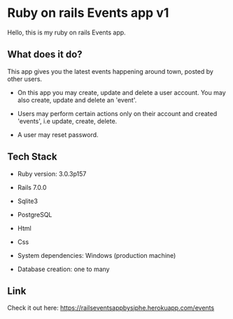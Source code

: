 # Ruby on rails Events app v1

Hello, this is my ruby on rails Events app.

## What does it do?
This app gives you the latest events happening around town, posted by other users.

- On this app you may create, update and delete a user account. You may also create, update and delete an 'event'.

- Users may perform certain actions only on their account and created 'events', i.e update, create, delete.

- A user may reset password.

## Tech Stack

- Ruby version: 3.0.3p157

- Rails 7.0.0

- Sqlite3

- PostgreSQL

- Html

- Css

- System dependencies: Windows (production machine)

- Database creation: one to many

## Link

Check it out here: https://railseventsappbysiphe.herokuapp.com/events
